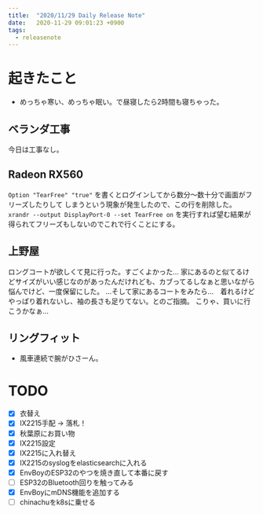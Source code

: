 ```yaml
---
title:  "2020/11/29 Daily Release Note"
date:   2020-11-29 09:01:23 +0900
tags:
  - releasenote
---
```

# 起きたこと

* めっちゃ寒い、めっちゃ眠い。で昼寝したら2時間も寝ちゃった。

## ベランダ工事

今日は工事なし。

## Radeon RX560

`Option "TearFree" "true"` を書くとログインしてから数分〜数十分で画面がフリーズしたりして
しまうという現象が発生したので、この行を削除した。
`xrandr --output DisplayPort-0 --set TearFree on`
を実行すれば望む結果が得られてフリーズもしないのでこれで行くことにする。

## 上野屋

ロングコートが欲しくて見に行った。すごくよかった…
家にあるのと似てるけどサイズがいい感じなのがあったんだけれども、カブってるしなぁと思いながら
悩んでけど、一度保留にした。
…そして家にあるコートをみたら…　着れるけどやっぱり着れないし、袖の長さも足りてない。とのご指摘。
こりゃ、買いに行こうかなぁ…

## リングフィット

* 風車連続で腕がひさーん。

# TODO 

- [x] 衣替え
- [X] IX2215手配 -> 落札！
- [x] 秋葉原にお買い物
- [x] IX2215設定
- [x] IX2215に入れ替え
- [x] IX2215のsyslogをelasticsearchに入れる
- [x] EnvBoyのESP32のやつを焼き直して本番に戻す
- [ ] ESP32のBluetooth回りを触ってみる
- [x] EnvBoyにmDNS機能を追加する
- [ ] chinachuをk8sに乗せる
